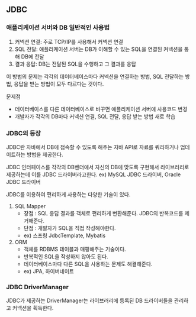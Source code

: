 ## JDBC

### 애플리케이션 서버와 DB 일반적인 사용법
1. 커넥션 연결: 주로 TCP/IP를 사용해서 커넥션 연결
2. SQL 전달: 애플리케이션 서버는 DB가 이해할 수 있는 SQL을 연결된 커넥션을 통해 DB에 전달
3. 결과 응답: DB는 전달된 SQL을 수행하고 그 결과를 응답

이 방법의 문제는 각각의 데이터베이스마다 커넥션을 연결하는 방법, SQL 전달하는 방법, 응답을 받는 방법이 모두 다르다는 것이다.

문제점
- 데이터베이스를 다른 데이터베이스로 바꾸면 애플리케이션 서버에 사용코드 변경
- 개발자가 각각의 DB마다 커넥션 연결, SQL 전달, 응답 받는 방법 새로 학습

### JDBC의 등장
JDBC란 자바에서 DB에 접속할 수 있도록 해주는 자바 API로 자료를 쿼리하거나 업데이트하는 방법을 제공한다.

JDBC 인터페이스를 각각의 DB벤더에서 자신의 DB에 맞도록 구현해서 라이브러리로 제공하는데 이를 JDBC 드라이버라고한다. ex) MySQL JDBC 드라이버, Oracle JDBC 드라이버

JDBC를 이용하여 편리하게 사용하는 다양한 기술이 있다.
1. SQL Mapper
    - 장점 : SQL 응답 결과를 객체로 편리하게 변환해준다. JDBC의 반복코드를 제거해준다.
    - 단점 : 개발자가 SQL을 직접 작성해야한다.
    - ex) 스프링 JdbcTemplate, Mybatis
2. ORM
    - 객체를 RDBMS 테이블과 매핑해주는 기술이다.
    - 반복적인 SQL을 작성하지 않아도 된다.
    - 데이터베이스마다 다른 SQL을 사용하는 문제도 해결해준다.
    - ex) JPA, 하이버네이트

### JDBC DriverManager
JDBC가 제공하는 DriverManager는 라이브러리에 등록된 DB 드라이버들을 관리하고 커넥션을 획득한다.

